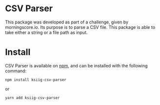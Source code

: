 # CSV Parser

This package was developed as part of a challenge, given by morningscore.io. Its purpose is to parse a CSV file. This package is able to take either a string or a file path as input.

# Install

CSV Parser is available on [npm](https://www.npmjs.com/package/ksiig-csv-parser), and can be installed with the following command:

```
npm install ksiig-csv-parser
```

or

```
yarn add ksiig-csv-parser
```
